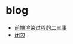 # blog

- [前端渲染过程的二三事](https://github.com/kejiacheng/blog/blob/master/articles/%E5%89%8D%E7%AB%AF%E6%B8%B2%E6%9F%93%E8%BF%87%E7%A8%8B%E7%9A%84%E4%BA%8C%E4%B8%89%E4%BA%8B.md)
- [闭包]([https://github.com/kejiacheng/blog/blob/master/articles/%E5%89%8D%E7%AB%AF%E6%B8%B2%E6%9F%93%E8%BF%87%E7%A8%8B%E7%9A%84%E4%BA%8C%E4%B8%89%E4%BA%8B.md](https://github.com/kejiacheng/blog/blob/master/articles/%E9%97%AD%E5%8C%85/readme.me))
